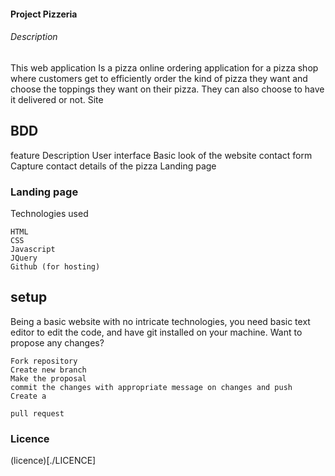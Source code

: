 #### Project Pizzeria
###### Description

This web application Is a pizza online ordering application for a pizza shop where customers get to efficiently order the kind of pizza they want and choose the toppings they want on their pizza. They can also choose to have it delivered or not.
Site


## BDD
feature 	Description
User interface 	Basic look of the website
contact form 	Capture contact details of the pizza
Landing page

### Landing page
Technologies used

    HTML
    CSS
    Javascript
    JQuery
    Github (for hosting)

## setup

Being a basic website with no intricate technologies, you need basic text editor to edit the code, and have git installed on your machine.
Want to propose any changes?

    Fork repository
    Create new branch
    Make the proposal
    commit the changes with appropriate message on changes and push
    Create a 

    pull request


### Licence
(licence)[./LICENCE]
